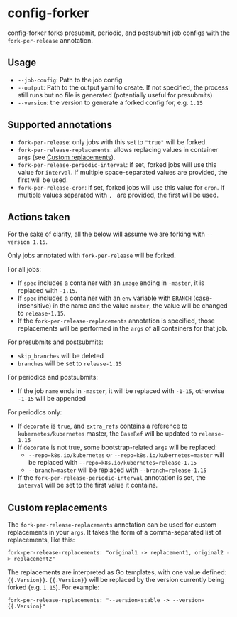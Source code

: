 # config-forker

config-forker forks presubmit, periodic, and postsubmit job configs with the `fork-per-release` annotation.

## Usage

* `--job-config`: Path to the job config
* `--output`: Path to the output yaml to create. If not specified, the process still runs but no file is generated
  (potentially useful for presubmits)
* `--version`: the version to generate a forked config for, e.g. `1.15`

## Supported annotations

- `fork-per-release`: only jobs with this set to `"true"` will be forked.
- `fork-per-release-replacements`: allows replacing values in container `args` (see [Custom replacements](#custom-replacements)).
- `fork-per-release-periodic-interval`: if set, forked jobs will use this value for `interval`. If multiple space-separated values are provided, the first will be used.
- `fork-per-release-cron`: if set, forked jobs will use this value for `cron`. If multiple values separated with `, ` are provided, the first will be used.

## Actions taken

For the sake of clarity, all the below will assume we are forking with `--version 1.15`.

Only jobs annotated with `fork-per-release` will be forked.

For all jobs:

- If `spec` includes a container with an `image` ending in `-master`, it is replaced with `-1.15`.
- If `spec` includes a container with an `env` variable with `BRANCH` (case-insensitive) in the name and the value
  `master`, the value will be changed to `release-1.15`.
- If the `fork-per-release-replacements` annotation is specified, those replacements will be performed in the `args`
  of all containers for that job.

For presubmits and postsubmits:

- `skip_branches` will be deleted
- `branches` will be set to `release-1.15`

For periodics and postsubmits:

- If the job `name` ends in `-master`, it will be replaced with `-1-15`, otherwise `-1-15` will be appended

For periodics only:

- If `decorate` is `true`, and `extra_refs` contains a reference to `kubernetes/kubernetes` master, the `BaseRef`
  will be updated to `release-1.15`
- If `decorate` is not true, some bootstrap-related `args` will be replaced:
  - `--repo=k8s.io/kubernetes` or `--repo=k8s.io/kubernetes=master` will be replaced with `--repo=k8s.io/kubernetes=release-1.15`
  - `--branch=master` will be replaced with `--branch=release-1.15`
- If the `fork-per-release-periodic-interval` annotation is set, the `interval` will be set to the first value it contains.
 
## Custom replacements

The `fork-per-release-replacements` annotation can be used for custom replacements in your `args`. It takes the form
of a comma-separated list of replacements, like this:

```
fork-per-release-replacements: "original1 -> replacement1, original2 -> replacement2"
```

The replacements are interpreted as Go templates, with one value defined: `{{.Version}}`. `{{.Version}}` will be replaced
by the version currently being forked (e.g. `1.15`). For example:

```
fork-per-release-replacements: "--version=stable -> --version={{.Version}"
```
